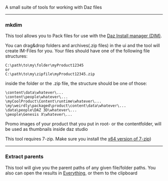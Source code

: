 A small suite of tools for working with Daz files

---
### mkdim

This tool allows you to Pack files for use with the [Daz Install manager (DIM)](https://www.daz3d.com/install-manager-info).


You can drag&drop folders and archives(.zip files) in the ui and the tool will create IM-Files for you.
Your files should have one of the following file structures:
```
C:\path\to\my\folder\myProduct12345
or
C:\path\to\my\zipfile\myProduct12345.zip
```
inside the folder or the .zip file, the structure should be one of those:
```
\content\data\whatever\...
\content\people\whatever\...
\myCoolProduct\Content\runtime\whatever\...
\my\weirdly\packaged\product\content\data\whatever\...
\data\people\DAZ 3D\whatever\...
\people\Genesis X\whatever\...
```
Promo images of your product that you put in root- or the contentfolder, will be used as thumbnails inside daz studio

This tool requires 7-zip. Make sure you install the [x64 version of 7-zip](https://www.7-zip.org/))

---
### Extract parents
This tool will give you the parent paths of any given file/folder paths. You also can open the results in [Everything](https://www.voidtools.com/), or  them to the clipboard
